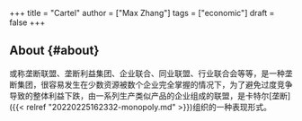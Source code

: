 +++
title = "Cartel"
author = ["Max Zhang"]
tags = ["economic"]
draft = false
+++

## About {#about}

或称垄断联盟、垄断利益集团、企业联合、同业联盟、行业联合会等等，是一种垄断集团，很容易发生在少数资源被数个企业完全掌握的情况下，为了避免过度竞争导致的整体利益下跌，由一系列生产类似产品的企业组成的联盟，是卡特尔[垄断]({{< relref "20220225162332-monopoly.md" >}})组织的一种表现形式。
